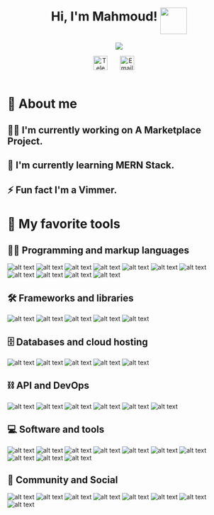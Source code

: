 <!-- Name & sticker gif -->
<h1 align="center">
Hi, I'm Mahmoud!
<img align="middle" src="https://media.giphy.com/media/hvRJCLFzcasrR4ia7z/giphy.gif" width="60">
</h1>

<!-- Typing SVG -->
<p align="center">
  <img src="https://readme-typing-svg.demolab.com?font=Silkscreen&size=34&duration=2000&pause=1500&color=555EFF&background=FFFFFF00&center=true&vCenter=true&width=435&lines=Software+engineer_;web+developer_;Make+today+counts_" >
</p>

<!-- Social icons section -->
<div align="center">
  <a href="https://t.me/qlncy"><img width="32px" alt="Telegram" title="Telegram" src="https://cdn-icons-png.flaticon.com/512/2111/2111646.png"></a>
  &#8287;&#8287;&#8287;&#8287;&#8287;
  <a href="mailto:waves_limos_0k@icloud.com"><img width="32px" alt="Email" title="Email" src="https://cdn-icons-png.flaticon.com/512/893/893257.png"/></a>
  &#8287;&#8287;&#8287;&#8287;&#8287;
</div>

<br/>

<!-- Wallpaper-->
<!--
<p align="center">
<img width=75% src="https://media.giphy.com/media/cOSbH8NoUFt9MXbuie/giphy.gif">
</p>

<br/>
-->

<!-- Social badges section -->

# 🚀 About me

## 👨‍💻 I'm currently working on A Marketplace Project.

## 🧠 I'm currently learning MERN Stack.

## ⚡️ Fun fact I'm a Vimmer.

# 💎 My favorite tools 

## 👨‍💻 Programming and markup languages

![alt text](https://img.shields.io/badge/C%2B%2B-00599C?style=for-the-badge&logo=c%2B%2B&logoColor=white)
![alt text](https://img.shields.io/badge/Go-00ADD8?style=for-the-badge&logo=go&logoColor=white)
![alt text](https://img.shields.io/badge/JavaScript-323330?style=for-the-badge&logo=javascript&logoColor=F7DF1E)
![alt text](https://img.shields.io/badge/json-5E5C5C?style=for-the-badge&logo=json&logoColor=white)
![alt text](https://img.shields.io/badge/TypeScript-007ACC?style=for-the-badge&logo=typescript&logoColor=white)
![alt text](https://img.shields.io/badge/React-20232A?style=for-the-badge&logo=react&logoColor=61DAFB")
![alt text](https://img.shields.io/badge/HTML5-E34F26?style=for-the-badge&logo=html5&logoColor=white)
![alt text](https://img.shields.io/badge/Tailwind_CSS-38B2AC?style=for-the-badge&logo=tailwind-css&logoColor=white)
![alt text](https://img.shields.io/badge/CSS3-1572B6?style=for-the-badge&logo=css3&logoColor=white)
![alt text](https://img.shields.io/badge/Sass-CC6699?style=for-the-badge&logo=sass&logoColor=white)
![alt text](https://img.shields.io/badge/Swift-FA7343?style=for-the-badge&logo=swift&logoColor=white)

## 🛠 Frameworks and libraries

![alt text](https://img.shields.io/badge/next.js-000000?style=for-the-badge&logo=nextdotjs&logoColor=white)
![alt text](https://img.shields.io/badge/Node.js-339933?style=for-the-badge&logo=nodedotjs&logoColor=white)
![alt text](https://img.shields.io/badge/Express.js-000000?style=for-the-badge&logo=express&logoColor=white)
![alt text](https://img.shields.io/badge/Redwood-FDF8F6?style=for-the-badge&logo=redwoodjs&logoColor=BF4722)
![alt text](https://img.shields.io/badge/Redux-593D88?style=for-the-badge&logo=redux&logoColor=white)

## 🗄️ Databases and cloud hosting

![alt text](https://img.shields.io/badge/PostgreSQL-316192?style=for-the-badge&logo=postgresql&logoColor=white)
![alt text](https://img.shields.io/badge/SQLite-07405E?style=for-the-badge&logo=sqlite&logoColor=white)
![alt text](https://img.shields.io/badge/MongoDB-4EA94B?style=for-the-badge&logo=mongodb&logoColor=white)
![alt text](https://img.shields.io/badge/redis-CC0000.svg?&style=for-the-badge&logo=redis&logoColor=white)
![alt text](https://img.shields.io/badge/Nginx-009639?style=for-the-badge&logo=nginx&logoColor=white)

## ⛓ API and DevOps

![alt text](https://img.shields.io/badge/GraphQl-E10098?style=for-the-badge&logo=graphql&logoColor=white)
![alt text](https://img.shields.io/badge/Apollo%20GraphQL-311C87?&style=for-the-badge&logo=Apollo%20GraphQL&logoColor=white)
![alt text](https://img.shields.io/badge/Insomnia-5849be?style=for-the-badge&logo=Insomnia&logoColor=white)
![alt text](https://img.shields.io/badge/Postman-FF6C37?style=for-the-badge&logo=Postman&logoColor=white)
![alt text](https://img.shields.io/badge/Docker-2CA5E0?style=for-the-badge&logo=docker&logoColor=white)
![alt text](https://img.shields.io/badge/Swagger-85EA2D?style=for-the-badge&logo=Swagger&logoColor=white)

## 💻 Software and tools

![alt text](https://img.shields.io/badge/mac%20os-000000?style=for-the-badge&logo=apple&logoColor=white)
![alt text](https://img.shields.io/badge/Linux-FCC624?style=for-the-badge&logo=linux&logoColor=black)
![alt text](https://img.shields.io/badge/Shell_Script-121011?style=for-the-badge&logo=gnu-bash&logoColor=white)
![alt text](https://img.shields.io/badge/GIT-E44C30?style=for-the-badge&logo=git&logoColor=white)
![alt text](https://img.shields.io/badge/VSCode-0078D4?style=for-the-badge&logo=visual%20studio%20code&logoColor=white)
![alt text](https://img.shields.io/badge/VIM-%2311AB00.svg?&style=for-the-badge&logo=vim&logoColor=white)
![alt text](https://img.shields.io/badge/Xcode-007ACC?style=for-the-badge&logo=Xcode&logoColor=white)
![alt text](https://img.shields.io/badge/Vite-B73BFE?style=for-the-badge&logo=vite&logoColor=FFD62E)
![alt text](https://img.shields.io/badge/Yarn-2C8EBB?style=for-the-badge&logo=yarn&logoColor=white)
![alt text](https://img.shields.io/badge/Editor%20Config-E0EFEF?style=for-the-badge&logo=editorconfig&logoColor=000)

## 👥 Community and Social

![alt text](https://img.shields.io/badge/Codeforces-445f9d?style=for-the-badge&logo=Codeforces&logoColor=white)
![alt text](https://img.shields.io/badge/GitHub-100000?style=for-the-badge&logo=github&logoColor=white)
![alt text](https://img.shields.io/badge/GitLab-330F63?style=for-the-badge&logo=gitlab&logoColor=white)
![alt text](https://img.shields.io/badge/LinkedIn-0077B5?style=for-the-badge&logo=linkedin&logoColor=white)
![alt text](https://img.shields.io/badge/fiverr-1DBF73?style=for-the-badge&logo=fiverr&logoColor=white)
![alt text](https://img.shields.io/badge/Freelancer-29B2FE?style=for-the-badge&logo=Freelancer&logoColor=white)
![alt text](https://img.shields.io/badge/Indeed-003A9B?style=for-the-badge&logo=Indeed&logoColor=white)
![alt text](https://img.shields.io/badge/UpWork-6FDA44?style=for-the-badge&logo=Upwork&logoColor=white)
